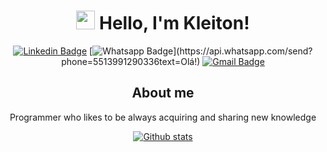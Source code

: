 <div style="text-align:center">

# <img src="https://media.giphy.com/media/hvRJCLFzcasrR4ia7z/giphy.gif" width="30px"> Hello, I'm Kleiton!

[![Linkedin Badge](https://img.shields.io/badge/-LinkedIn-blue?style=flat-square&logo=Linkedin&logoColor=white&link=https://www.linkedin.com/in/kleiton-alexandre-936278123)](https://www.linkedin.com/in/kleiton-alexandre-936278123/)
[![Whatsapp Badge](https://img.shields.io/badge/-Whatsapp-4CA143?style=flat-square&labelColor=4CA143&logo=whatsapp&logoColor=white&link=https://api.whatsapp.com/send?phone=5513991290336&text=Olá!)](https://api.whatsapp.com/send?phone=5513991290336text=Olá!)
[![Gmail Badge](https://img.shields.io/badge/-Gmail-c14438?style=flat-square&logo=Gmail&logoColor=white&link=mailto:espindola.lx22@gmail.com)](mailto:espindola.lx22@gmail.com)




## About me
Programmer who likes to be always acquiring and sharing new knowledge


[![Github stats](https://github-readme-stats.vercel.app/api?username=Alexandre08&hide_title=true&include_all_commits=true&count_private=true&hide=issues&show_icons=true&theme=graywhite&title_color=03a9f4)](https://github.com/Alexandre08)

